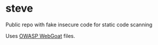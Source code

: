 # steve
Public repo with fake insecure code for static code scanning

Uses [OWASP WebGoat](https://www.owasp.org/index.php/Category:OWASP_WebGoat_Project) files.
